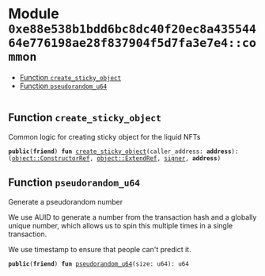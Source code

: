 
<a id="0xe88e538b1bdd6bc8dc40f20ec8a43554464e776198ae28f837904f5d7fa3e7e4_common"></a>

# Module `0xe88e538b1bdd6bc8dc40f20ec8a43554464e776198ae28f837904f5d7fa3e7e4::common`



-  [Function `create_sticky_object`](#0xe88e538b1bdd6bc8dc40f20ec8a43554464e776198ae28f837904f5d7fa3e7e4_common_create_sticky_object)
-  [Function `pseudorandom_u64`](#0xe88e538b1bdd6bc8dc40f20ec8a43554464e776198ae28f837904f5d7fa3e7e4_common_pseudorandom_u64)


<pre><code></code></pre>



<a id="0xe88e538b1bdd6bc8dc40f20ec8a43554464e776198ae28f837904f5d7fa3e7e4_common_create_sticky_object"></a>

## Function `create_sticky_object`

Common logic for creating sticky object for the liquid NFTs


<pre><code><b>public</b>(<b>friend</b>) <b>fun</b> <a href="common.md#0xe88e538b1bdd6bc8dc40f20ec8a43554464e776198ae28f837904f5d7fa3e7e4_common_create_sticky_object">create_sticky_object</a>(caller_address: <b>address</b>): (<a href="_ConstructorRef">object::ConstructorRef</a>, <a href="_ExtendRef">object::ExtendRef</a>, <a href="">signer</a>, <b>address</b>)
</code></pre>



<a id="0xe88e538b1bdd6bc8dc40f20ec8a43554464e776198ae28f837904f5d7fa3e7e4_common_pseudorandom_u64"></a>

## Function `pseudorandom_u64`

Generate a pseudorandom number

We use AUID to generate a number from the transaction hash and a globally unique
number, which allows us to spin this multiple times in a single transaction.

We use timestamp to ensure that people can't predict it.


<pre><code><b>public</b>(<b>friend</b>) <b>fun</b> <a href="common.md#0xe88e538b1bdd6bc8dc40f20ec8a43554464e776198ae28f837904f5d7fa3e7e4_common_pseudorandom_u64">pseudorandom_u64</a>(size: u64): u64
</code></pre>
